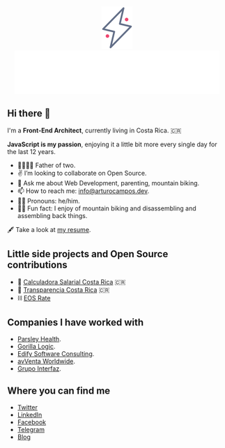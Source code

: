 <div align="center">
  <div>
    <a href="https://arturocampos.dev" target="_blank" rel="noopener noreferrer">
      <img src="logo.svg" width="72" height="98" />
    </a>
  </div>
  <a href="https://arturocampos.dev" target="_blank" rel="noopener noreferrer">
    <img src="header.svg" width="470" height="100" />
  </a>
</div>

## Hi there 👋

I'm a **Front-End Architect**, currently living in Costa Rica. 🇨🇷

**JavaScript is my passion**, enjoying it a little bit more every single day for the last 12 years.

- 👨‍👩‍👧‍👦 Father of two.
- ✌️ I’m looking to collaborate on Open Source.
- 💬 Ask me about Web Development, parenting, mountain biking.
- 📫 How to reach me: [info@arturocampos.dev](mailto:info@arturocampos.dev).
- 👨‍💻 Pronouns: he/him.
- 🚵‍♂️ Fun fact: I enjoy of mountain biking and disassembling and assembling back things.

🖋 Take a look at [my resume](https://resume.arturocampos.dev/).

## Little side projects and Open Source contributions

- 🧮 [Calculadora Salarial Costa Rica](https://arturocampos.dev/es/projects/tax-calculator-crc) 🇨🇷
- 🔎 [Transparencia Costa Rica](https://transparencia-costa-rica.vercel.app/) 🇨🇷
- ⛓ [EOS Rate](https://github.com/eoscostarica/eos-rate)

## Companies I have worked with

- [Parsley Health](https://parsleyhealth.com).
- [Gorilla Logic](https://gorillalogic.com).
- [Edify Software Consulting](https://www.edify.cr/).
- [avVenta Worldwide](https://www.accenture.com/cr-en).
- [Grupo Interfaz](https://interfaz.io/).

## Where you can find me

- [Twitter](https://twitter.com/arturocr)
- [LinkedIn](https://www.linkedin.com/in/arturocr/)
- [Facebook](https://www.facebook.com/arturo025)
- [Telegram](https://t.me/arturocr)
- [Blog](https://arturocampos.dev)
